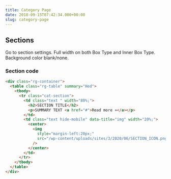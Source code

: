 ```yaml
---
title: Category Page
date: 2018-09-15T07:42:34.000+00:00
slug: category-page
---
```


## Sections

Go to section settings. Full width on both Box Type and Inner Box Type. Background color blank/none.

### Section code

```html
<div class="rg-container">
  <table class="rg-table" summary="Hed">
    <tbody>
      <tr class="cat-section">
        <td class="text " width="80%;">
          <h2>SECTION TITLE</h2>
          <p>SUMMARY TEXT <a href="#">Read more »</a></p>
        </td>
        <td class="text hide-mobile" data-title="img" width="20%;">
          <center>
            <img
              style="margin-left:20px;"
              src="/wp-content/uploads/sites/3/2020/06/SECTION_ICON.png"
            />
          </center>
        </td>
      </tr>
    </tbody>
  </table>
</div>
```
